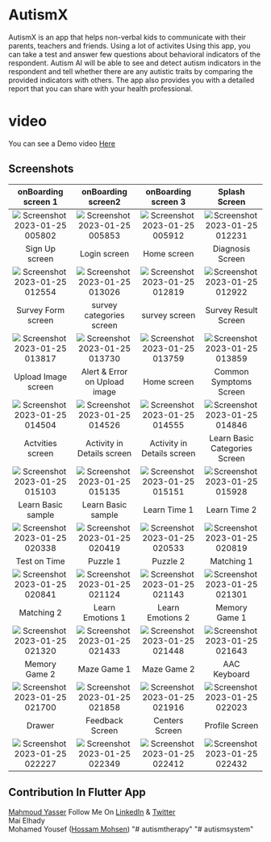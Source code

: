 # AutismX
AutismX is an app that helps non-verbal kids to communicate with their parents, teachers and friends. Using a lot of activites
Using this app, you can take a test and answer few questions about behavioral indicators of the respondent.  Autism AI will be able to see and detect autism indicators in the respondent and tell whether there are any autistic traits by comparing the provided indicators with others.  The app also provides you with a detailed report that you can share with your health professional.

# video
You can see a Demo video [Here](https://drive.google.com/file/d/1aa-lgxyBvGEYo7b2i_MU5gTfg-0o536z/view?usp=share_link)

## Screenshots

  onBoarding screen 1                |    onBoarding screen2         |    onBoarding screen 3 | Splash Screen 
:-------------------------:|:-------------------------:|:-------------------------:|:-------------------------:
![Screenshot 2023-01-25 005802](https://user-images.githubusercontent.com/55716560/214442634-6c22373e-a75d-4e55-8905-9dc09f366ba2.png)|![Screenshot 2023-01-25 005853](https://user-images.githubusercontent.com/55716560/214442680-cf7a645f-dfbc-43a2-84a8-1b00a56b081d.png)|![Screenshot 2023-01-25 005912](https://user-images.githubusercontent.com/55716560/214442712-eb8e6af8-c415-47b9-b7be-f2c78818ba13.png)|![Screenshot 2023-01-25 012231](https://user-images.githubusercontent.com/55716560/214443094-1e4bca7a-7bdc-43bf-bd43-a8d5a156a492.png)
Sign Up screen                 |    Login screen   |   Home screen | Diagnosis Screen 
![Screenshot 2023-01-25 012554](https://user-images.githubusercontent.com/55716560/214443532-32b9f1bc-c32c-443d-a4fa-5a09b4ce7831.png)|![Screenshot 2023-01-25 013026](https://user-images.githubusercontent.com/55716560/214444139-ef102b18-8276-4ef1-8897-bec2c90ad0e7.png)|![Screenshot 2023-01-25 012819](https://user-images.githubusercontent.com/55716560/214443883-ca732345-c66a-4549-8e2e-10246898e20f.png)|![Screenshot 2023-01-25 012922](https://user-images.githubusercontent.com/55716560/214443968-f048ea61-137c-4b32-8eac-602ba1b74125.png)
Survey Form screen                 |    survey categories screen   |   survey screen | Survey Result Screen 
![Screenshot 2023-01-25 013817](https://user-images.githubusercontent.com/55716560/214445316-ce0960ed-5bfc-4dac-bfba-8d1461067647.png)|![Screenshot 2023-01-25 013730](https://user-images.githubusercontent.com/55716560/214445235-3268600c-855d-4e88-b76e-fb46fe614b2e.png)|![Screenshot 2023-01-25 013759](https://user-images.githubusercontent.com/55716560/214445411-7ea47b41-fbf0-4573-b4e6-d491e95c8ab4.png)|![Screenshot 2023-01-25 013859](https://user-images.githubusercontent.com/55716560/214445785-453fe5f9-8b29-4231-ab9b-bb637b2a5cee.png)
Upload Image screen                 |    Alert & Error on Upload image   |   Home screen | Common Symptoms Screen 
![Screenshot 2023-01-25 014504](https://user-images.githubusercontent.com/55716560/214446195-3937ce52-58cd-48b7-88b6-bfd664b9fdfd.png)|![Screenshot 2023-01-25 014526](https://user-images.githubusercontent.com/55716560/214446319-2c3e0823-d587-46a6-b647-1522c27b23a2.png)|![Screenshot 2023-01-25 014555](https://user-images.githubusercontent.com/55716560/214446358-7b2a557f-5633-42c9-a0ee-31e58954f910.png)|![Screenshot 2023-01-25 014846](https://user-images.githubusercontent.com/55716560/214446457-a9f13b16-e87e-4e3f-ad5a-8e5504754567.png)
Actvities screen                 |    Activity in Details screen   |  Activity in Details screen  | Learn Basic Categories Screen 
![Screenshot 2023-01-25 015103](https://user-images.githubusercontent.com/55716560/214447642-0ec8c147-cd5a-4577-ad99-b69f9ab8caf6.png)|![Screenshot 2023-01-25 015135](https://user-images.githubusercontent.com/55716560/214447617-681ba877-4bb8-4378-8c63-684e3bbaa4d8.png)|![Screenshot 2023-01-25 015151](https://user-images.githubusercontent.com/55716560/214447757-592258f6-4635-443c-bae8-06b73fcd6a3c.png)|![Screenshot 2023-01-25 015928](https://user-images.githubusercontent.com/55716560/214447909-3221e0ee-dcee-42a6-b992-0dc8e3eb4b23.png)
Learn Basic sample                 |   Learn Basic sample      |   Learn Time 1 | Learn Time 2
![Screenshot 2023-01-25 020338](https://user-images.githubusercontent.com/55716560/214448818-992bc7e8-7b7a-41e8-8d05-a0fbb32e8e34.png)|![Screenshot 2023-01-25 020419](https://user-images.githubusercontent.com/55716560/214448854-9757adf0-7c22-41ef-b7b2-962bbb78d605.png)|![Screenshot 2023-01-25 020533](https://user-images.githubusercontent.com/55716560/214449039-d3cbd999-ed7b-4c36-a9d9-1424609f06cc.png)|![Screenshot 2023-01-25 020819](https://user-images.githubusercontent.com/55716560/214449224-389e28c4-e61a-4f8c-9ee0-abc8bccacfc9.png)
Test on Time                |   Puzzle 1     |   Puzzle 2 | Matching 1
![Screenshot 2023-01-25 020841](https://user-images.githubusercontent.com/55716560/214449813-2d301263-0478-4d2f-bae3-4da921d462da.png)|![Screenshot 2023-01-25 021124](https://user-images.githubusercontent.com/55716560/214450397-cd4e290a-402f-458d-99d9-4cbd7e8019c9.png)|![Screenshot 2023-01-25 021143](https://user-images.githubusercontent.com/55716560/214450411-e54d7bb8-3344-4352-869c-457ed52f8cfa.png)|![Screenshot 2023-01-25 021301](https://user-images.githubusercontent.com/55716560/214450625-81983dc9-6889-41e5-883d-7ec6b85831b2.png)
Matching 2             |   Learn Emotions 1     |   Learn Emotions 2 | Memory Game 1
![Screenshot 2023-01-25 021320](https://user-images.githubusercontent.com/55716560/214450662-63c37fbd-7275-49bd-8654-9c03d61373ba.png)|![Screenshot 2023-01-25 021433](https://user-images.githubusercontent.com/55716560/214450852-a745e053-3146-43ac-9956-2cc761a0e570.png)|![Screenshot 2023-01-25 021448](https://user-images.githubusercontent.com/55716560/214450872-183d4734-d590-4095-a916-0f66797f8440.png)|![Screenshot 2023-01-25 021643](https://user-images.githubusercontent.com/55716560/214451076-c6e4c327-9b1d-4054-bba2-1e3d9a734f78.png)
Memory Game 2             |   Maze Game 1     |   Maze Game 2 | AAC Keyboard
![Screenshot 2023-01-25 021700](https://user-images.githubusercontent.com/55716560/214451189-972d9ee7-5c99-4712-ad16-48a357abad37.png)|![Screenshot 2023-01-25 021858](https://user-images.githubusercontent.com/55716560/214451335-21f5c415-4c30-40c0-b322-e6582f851737.png)|![Screenshot 2023-01-25 021916](https://user-images.githubusercontent.com/55716560/214451397-0c714420-56f6-4a9e-b1b0-97780d819eca.png)|![Screenshot 2023-01-25 022023](https://user-images.githubusercontent.com/55716560/214451496-d0623543-e9af-402f-b481-08a6cfc964de.png)
Drawer             |   Feedback Screen    | Centers Screen   | Profile Screen
![Screenshot 2023-01-25 022227](https://user-images.githubusercontent.com/55716560/214452176-280c98f8-fb3d-4284-bb5a-86b02328c566.png)|![Screenshot 2023-01-25 022349](https://user-images.githubusercontent.com/55716560/214452208-a65f010f-19f5-4caa-adbc-99d4b707cc75.png)|![Screenshot 2023-01-25 022412](https://user-images.githubusercontent.com/55716560/214452248-b15b22be-8d0f-4661-8ce5-56952bb0b9ac.png)|![Screenshot 2023-01-25 022432](https://user-images.githubusercontent.com/55716560/214452322-1724fed6-71c2-4f81-b9c1-3c4745acd74f.png)
## Contribution In Flutter App
[Mahmoud Yasser](https://github.com/Mahmoudagha01)  Follow Me On [LinkedIn](https://www.linkedin.com/in/mahmoudysleim/) & [Twitter](https://twitter.com/MaHm0udAgha)<br>
Mai Elhady<br>
Mohamed Yousef ([Hossam Mohsen](https://github.com/HossamMohsen7))
"# autismtherapy" 
"# autismsystem" 
